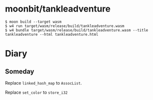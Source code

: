 # moonbit/tankleadventure

```shell
$ moon build --target wasm
$ w4 run target/wasm/release/build/tankleadventure.wasm
$ w4 bundle target/wasm/release/build/tankleadventure.wasm --title tankleadventure --html tankleadventure.html
```

# Diary

## Someday

Replace `linked_hash_map` to `AssocList`. 

Replace `set_color` to `store_i32`